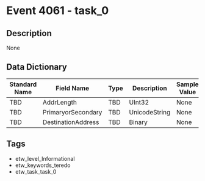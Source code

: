 # Event 4061 - task_0

## Description
None

## Data Dictionary
|Standard Name|Field Name|Type|Description|Sample Value|
|---|---|---|---|---|
|TBD|AddrLength|TBD|UInt32|None|None|
|TBD|PrimaryorSecondary|TBD|UnicodeString|None|None|
|TBD|DestinationAddress|TBD|Binary|None|None|

## Tags
* etw_level_Informational
* etw_keywords_teredo
* etw_task_task_0